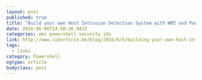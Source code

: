 ```yaml
---
layout: post 
published: true 
title: "Build your own Host Intrusion Detection System with WMI and Powershell — Cyberforce" 
date: 2016-06-06T14:50:36.943Z 
categories: wmi powershell security ids
link: http://www.cyberforce.be/blog/2016/6/5/building-your-own-host-intrusion-detection-system-with-wmi-and-powershell 
tags: 
  - links
category: Powershell 
ogtype: article 
bodyclass: post 
---
```



